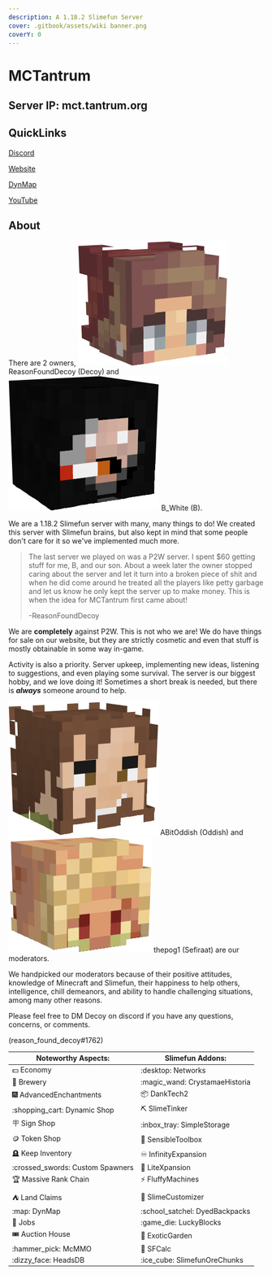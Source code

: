 ```yaml
---
description: A 1.18.2 Slimefun Server
cover: .gitbook/assets/wiki banner.png
coverY: 0
---
```


# MCTantrum

## Server IP: mct.tantrum.org

## QuickLinks

[Discord](https://discord.gg/GE8ngvwU6p)

[Website](https://mct.enjin.com/)

[DynMap](http://mct.tantrum.org:25501/)

[YouTube](https://www.youtube.com/channel/UCSufovTKvIoNjQHVOjXMt6g/featured)

## About

There are 2 owners, <img src=".gitbook/assets/ReasonFoundDecoy.png" alt="" data-size="line"> ReasonFoundDecoy (Decoy) and <img src=".gitbook/assets/B_White.png" alt="" data-size="line"> B\_White (B).

We are a 1.18.2 Slimefun server with many, many things to do! We created this server with Slimefun brains, but also kept in mind that some people don't care for it so we've implemented much more.&#x20;

> The last server we played on was a P2W server. I spent $60 getting stuff for me, B, and our son. About a week later the owner stopped caring about the server and let it turn into a broken piece of shit and when he did come around he treated all the players like petty garbage and let us know he only kept the server up to make money. This is when the idea for MCTantrum first came about!
>
> \-ReasonFoundDecoy

We are **completely** against P2W. This is not who we are! We do have things for sale on our website, but they are strictly cosmetic and even that stuff is mostly obtainable in some way in-game.

Activity is also a priority. Server upkeep, implementing new ideas, listening to suggestions, and even playing some survival. The server is our biggest hobby, and we love doing it! Sometimes a short break is needed, but there is _**always**_ someone around to help.



<img src=".gitbook/assets/ABitOddish (1).png" alt="" data-size="line"> ABitOddish (Oddish) and <img src=".gitbook/assets/thepog1 (1).png" alt="" data-size="line"> thepog1 (Sefiraat) are our moderators.

We handpicked our moderators because of their positive attitudes, knowledge of Minecraft and Slimefun, their happiness to help others, intelligence, chill demeanors, and ability to handle challenging situations, among many other reasons.

Please feel free to DM Decoy on discord if you have any questions, concerns, or comments.&#x20;

(reason\_found\_decoy#1762)

| Noteworthy Aspects:               | Slimefun Addons:                |
| --------------------------------- | ------------------------------- |
| :dollar: Economy                  | :desktop: Networks              |
| :beers: Brewery                   | :magic\_wand: CrystamaeHistoria |
| :fireworks: AdvancedEnchantments  | :package: DankTech2             |
| :shopping\_cart: Dynamic Shop     | :pick: SlimeTinker              |
| :placard: Sign Shop               | :inbox\_tray: SimpleStorage     |
| :coin: Token Shop                 | :toolbox: SensibleToolbox       |
| :headstone: Keep Inventory        | :infinity: InfinityExpansion    |
| :crossed\_swords: Custom Spawners | :sparkler: LiteXpansion         |
| :trophy: Massive Rank Chain       | :zap: FluffyMachines            |
| :tent: Land Claims                | :rat: SlimeCustomizer           |
| :map: DynMap                      | :school\_satchel: DyedBackpacks |
| :briefcase: Jobs                  | :game\_die: LuckyBlocks         |
| :tickets: Auction House           | :cherries: ExoticGarden         |
| :hammer\_pick: McMMO              | :abacus: SFCalc                 |
| :dizzy\_face: HeadsDB             | :ice\_cube: SlimefunOreChunks   |
